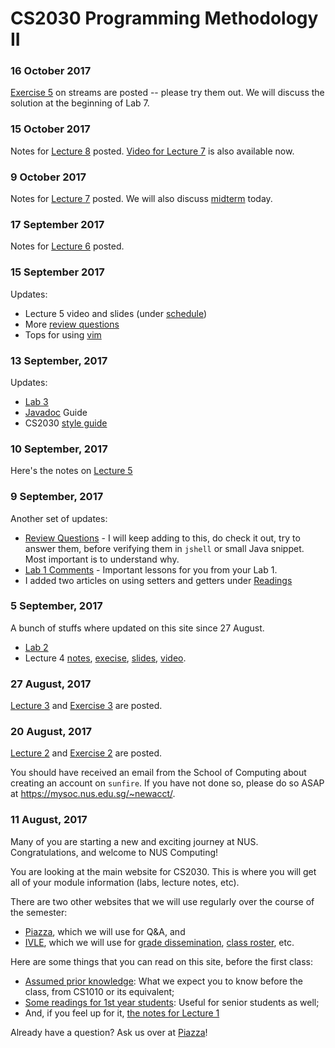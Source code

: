 # CS2030 Programming Methodology II

### 16 October 2017

[Exercise 5](exercise5.md) on streams are posted -- please try them out.  We will discuss the solution at the beginning of Lab 7.

### 15 October 2017

Notes for [Lecture 8](lec8.md) posted.  [Video for Lecture 7](https://vimeo.com/238037862) is also available now. 

### 9 October 2017

Notes for [Lecture 7](lec7.md) posted.  We will also discuss [midterm](midterm.md) today.

### 17 September 2017

Notes for [Lecture 6](lec6.md) posted.

### 15 September 2017

Updates:
- Lecture 5 video and slides (under [schedule](schedule.md))
- More [review questions](reviews.md)
- Tops for using [vim](vim.md)

### 13 September, 2017
Updates:

- [Lab 3](lab3.md)
- [Javadoc](javadoc.md) Guide
- CS2030 [style guide](style.md)

### 10 September, 2017

Here's the notes on [Lecture 5](lec5.md)

### 9 September, 2017

Another set of updates:

- [Review Questions](reviews.md) -  I will keep adding to this, do check it out, try to answer them, before verifying them in `jshell` or small Java snippet.  Most important is to understand why.
- [Lab 1 Comments](lab01-comments.md) - Important lessons for you from your Lab 1.
- I added two articles on using setters and getters under [Readings](readings.md)

### 5 September, 2017

A bunch of stuffs where updated on this site since 27 August.

- [Lab 2](lab2.md)
- Lecture 4 [notes](lec4.md), [execise](exercise4.md), [slides](https://www.comp.nus.edu.sg/~cs2030/1718-s1/cs2030-lec4.pdf), [video](https://vimeo.com/232615561).

### 27 August, 2017

[Lecture 3](lec3.md) and [Exercise 3](exercise3.md) are posted.  

### 20 August, 2017

[Lecture 2](lec2.md) and [Exercise 2](exercise2.md) are posted.  

You should have received an email from the School of Computing about creating an account on `sunfire`.  If you have not done so, please do so ASAP at https://mysoc.nus.edu.sg/~newacct/.

### 11 August, 2017

Many of you are starting a new and exciting journey at NUS.  Congratulations, and welcome to NUS Computing!

You are looking at the main website for CS2030.  This is where you will get all of your module information (labs, lecture notes, etc).  

There are two other websites that we will use regularly over the course of the semester:

- [Piazza](https://piazza.com/class/j63m6jbocil42), which we will use for Q&A, and
- [IVLE](https://ivle.nus.edu.sg/v1/Module/Student/Default.aspx?CourseID=A55753B4-E2D8-4A3F-A75C-573BB85BF18B), which we will use for [grade dissemination](https://ivle.nus.edu.sg/v1/Gradebook/Staff/gradebook.aspx?CourseID=a55753b4-e2d8-4a3f-a75c-573bb85bf18b&eu=dcsooiwt), [class roster](https://ivle.nus.edu.sg/v1/ClassManagement/Student/default.aspx?CourseID=a55753b4-e2d8-4a3f-a75c-573bb85bf18b), etc.

Here are some things that you can read on this site, before the first class:

- [Assumed prior knowledge](prereqs.md): What we expect you to know before the class, from CS1010 or its equivalent;
- [Some readings for 1st year students](readings.md): Useful for senior students as well;
- And, if you feel up for it, [the notes for Lecture 1](lec1/)

Already have a question?  Ask us over at [Piazza](https://piazza.com/class/j63m6jbocil42)!
